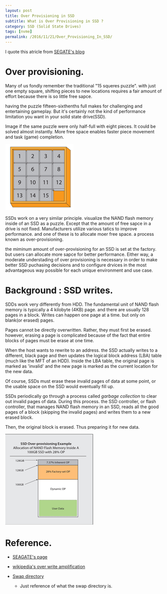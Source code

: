 ```yaml
---
layout: post
title: Over Provisioning in SSD
subtitle: What is Over Provisioning in SSD ?
category: SSD (Solid State Drives)
tags: [nvme]
permalink: /2016/11/21/Over_Provisioning_In_SSD/
---
```


I quote this atricle from [SEGATE's blog](http://www.seagate.com/tech-insights/ssd-over-provisioning-benefits-master-ti/)  

# Over provisioning. 

  Many of us fondly remember the traditional "15 squeres puzzle". with just one empty square, shifting pieces to new locations requires a fair amount of effort because there is so little free sapce. 
  
  having the puzzle fifteen-sixthenths full makes for challenging and entertaining gameplay. But it's certainly not the kind of performance limitation you want in your solid state drive(SSD). 
  
  Image if the same puzzle were only half-full with eight pieces. It could be solved almost instantly. More free space enables faster piece movement and task (game) completion. 
  
  ![](/img/Image/SSD-Solid_State_Drives/2016-11-21-Over_Provisioning_In_SSD/Puzzle.png)


  SSDs work on a very similar principle. visualize the NAND flash memory inside of an SSD as a puzzle. Except that the amount of free sapce in a drive is not fixed. Manufacturers utilize various tatics to improve performance. and one of these is to allocate moer free space. a process  known as over-provisioning.
  
  the miminum amount of over-provisioning for an SSD is set at the factory. but users can allocate more sapce for better performance. Either way, a moderate understading  of over provisioning is necessary in order to make better SSD puchasing decisions and to configure drvices in the most advantageous way possible for each unique environment and use case. 
 
# Background : SSD writes. 

  SDDs work very differently from HDD. The fundamental unit of NAND flash memory is typically a 4 kilobyte (4KB) page. and there are usually 128 pages in a block. Writes can happen one page at a time. but only on blank(or erased) pages. 
  
  Pages cannot be directly overwritten. Rather, they must first be erased. however, erasing a page is complicated because of the fact that entire blocks of pages must be erase at one time.
  
  When the host wants to rewrite to an address. the SSD actually writes to a different, black page and then updates the logical block address (LBA) table (much like the MFT of an HDD). Inside the LBA table, the original page is marked as 'invalid' and the new page is marked as the current location for the new data. 
  
  Of course, SSDs must erase these invalid pages of data at some point, or the usable space on the SSD would eventually fill up. 
  
  SSDs periodically go through a process called _garbage collection_ to clear out invalid pages of data. During this process. the SSD controller, or flash controller, that manages NAND flash memory in an SSD, reads all the good pages of a block (skipping the invalid pages) and writes them to a new erased block. 
  
  Then, the original block is erased. Thus preparing it for new data.

  ![](/img/Image/SSD-Solid_State_Drives/2016-11-21-Over_Provisioning_In_SSD/Over-provisioning.png)

# Reference. 

  - [SEAGATE's page](http://www.seagate.com/tech-insights/ssd-over-provisioning-benefits-master-ti/)
  
  - [wikipedia's over write amplification](https://en.wikipedia.org/wiki/Write_amplification)
  
  - [Swap directory](https://www.linux.com/news/all-about-linux-swap-space)  
    
     * Just reference of what the swap directory is. 
